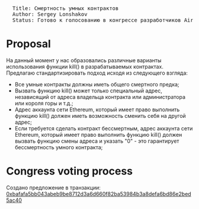<pre>
  Title: Смертность умных контрактов
  Author: Sergey Lonshakov <sergeylonshakov@gmail.com>
  Status: Готово к голосованию в конгрессе разработчиков Airalab
</pre>

Proposal
========
На данный момент у нас образовались различные варианты использования функции kill() в разрабатываемых контрактах. Предлагаю стандартизировать подход исходя из следующего взгляда:
* Все умные контракты должны иметь общего смертного предка;
* Вызвать функцию kill() может только специальный адрес, независящий от адреса владельца контракта или администратора или короля горы и т.д.;
* Адрес аккаунта сети Ethereum, который имеет право выполнить функцию kill() должен иметь возможность сменить себя на другой адрес;
* Если требуется сделать контракт бессмертным, адрес аккаунта сети Ethereum, который имеет право выполнить функцию kill() должен вызвать функцию смены адреса и указать "0" - это гарантирует бессмертность умного контракта;

Congress voting process
==============
Создано предложение в транзакции: [0xbafafa5bb043abeb9be8712d3a6d660f82ba53984b3a8defa6bd86e2bed5ac40](https://etherscan.io/tx/0xbafafa5bb043abeb9be8712d3a6d660f82ba53984b3a8defa6bd86e2bed5ac40)
